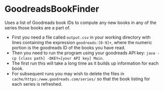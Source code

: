# GoodreadsBookFinder
Uses a list of Goodreads book IDs to compute any new books in any of the series those books are a part of.

- First you need a file called `output.csv` in your working directory with lines containing the expression `goodreads:[0-9]+`, where the numeric portion is the goodreads ID of the books you have read.
- Then you need to run the program using your goodreads API key: `java -cp [class path] -DKEY=[your API key] Main`.
- The first run this will take a long time as it builds up information for each book.
- For subsequent runs you may wish to delete the files in `cache/https:/www.goodreads.com/series/` so that the book listing for each series is refreshed.
